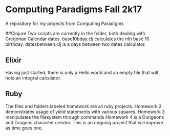 # Computing Paradigms Fall 2k17
A repository for my projects from Computing Paradigms

##Clojure
Two scripts are currently in the folder, both dealing with Gregorian Calendar dates. 
base10bday.clj calculates the nth base 10 birthday.
datesbetween.clj is a days between two dates calculator.

## Elixir
Having just started, there is only a Hello world and an empty file that will hold an integral calculator.

## Ruby
The files and folders labeled homework are all ruby projects.
Homework 2 demonstrates usage of yield statements with various squares.
Homework 3 manipulates the filesystem through commands
Homework 4 is a Dungeons and Dragons character creator. This is an ongoing project that will improve as time goes one.
